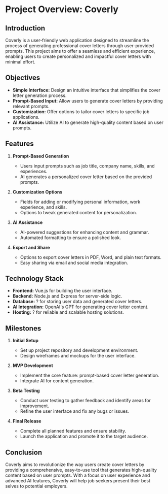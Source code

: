# Project Overview: Coverly

## Introduction

Coverly is a user-friendly web application designed to streamline the process of generating professional cover letters through user-provided prompts. This project aims to offer a seamless and efficient experience, enabling users to create personalized and impactful cover letters with minimal effort.

## Objectives

- **Simple Interface:** Design an intuitive interface that simplifies the cover letter generation process.
- **Prompt-Based Input:** Allow users to generate cover letters by providing relevant prompts.
- **Customization:** Offer options to tailor cover letters to specific job applications.
- **AI Assistance:** Utilize AI to generate high-quality content based on user prompts.

## Features

1. **Prompt-Based Generation**

   - Users input prompts such as job title, company name, skills, and experiences.
   - AI generates a personalized cover letter based on the provided prompts.

2. **Customization Options**

   - Fields for adding or modifying personal information, work experience, and skills.
   - Options to tweak generated content for personalization.

3. **AI Assistance**

   - AI-powered suggestions for enhancing content and grammar.
   - Automated formatting to ensure a polished look.

4. **Export and Share**
   - Options to export cover letters in PDF, Word, and plain text formats.
   - Easy sharing via email and social media integration.

## Technology Stack

- **Frontend:** Vue.js for building the user interface.
- **Backend:** Node.js and Express for server-side logic.
- **Database:** ? for storing user data and generated cover letters.
- **AI Integration:** OpenAI's GPT for generating cover letter content.
- **Hosting:** ? for reliable and scalable hosting solutions.

## Milestones

1. **Initial Setup**

   - Set up project repository and development environment.
   - Design wireframes and mockups for the user interface.

2. **MVP Development**

   - Implement the core feature: prompt-based cover letter generation.
   - Integrate AI for content generation.

3. **Beta Testing**

   - Conduct user testing to gather feedback and identify areas for improvement.
   - Refine the user interface and fix any bugs or issues.

4. **Final Release**
   - Complete all planned features and ensure stability.
   - Launch the application and promote it to the target audience.

## Conclusion

Coverly aims to revolutionize the way users create cover letters by providing a comprehensive, easy-to-use tool that generates high-quality content based on user prompts. With a focus on user experience and advanced AI features, Coverly will help job seekers present their best selves to potential employers.
